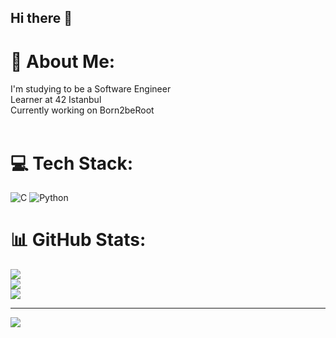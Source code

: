 ## Hi there 👋
# 💫 About Me:
I'm studying to be a Software Engineer<br>Learner at 42 Istanbul <br>Currently working on Born2beRoot<br><br>


# 💻 Tech Stack:
![C](https://img.shields.io/badge/c-%2300599C.svg?style=for-the-badge&logo=c&logoColor=white) ![Python](https://img.shields.io/badge/python-3670A0?style=for-the-badge&logo=python&logoColor=ffdd54)
# 📊 GitHub Stats:
![](https://github-readme-stats.vercel.app/api?username=Efeyamann&theme=tokyonight&hide_border=false&include_all_commits=false&count_private=false)<br/>
![](https://github-readme-streak-stats.herokuapp.com/?user=Efeyamann&theme=tokyonight&hide_border=false)<br/>
![](https://github-readme-stats.vercel.app/api/top-langs/?username=Efeyamann&theme=tokyonight&hide_border=false&include_all_commits=false&count_private=false&layout=compact)

---
[![](https://visitcount.itsvg.in/api?id=Efeyamann&icon=0&color=0)](https://visitcount.itsvg.in)

<!-- Proudly created with GPRM ( https://gprm.itsvg.in ) -->
